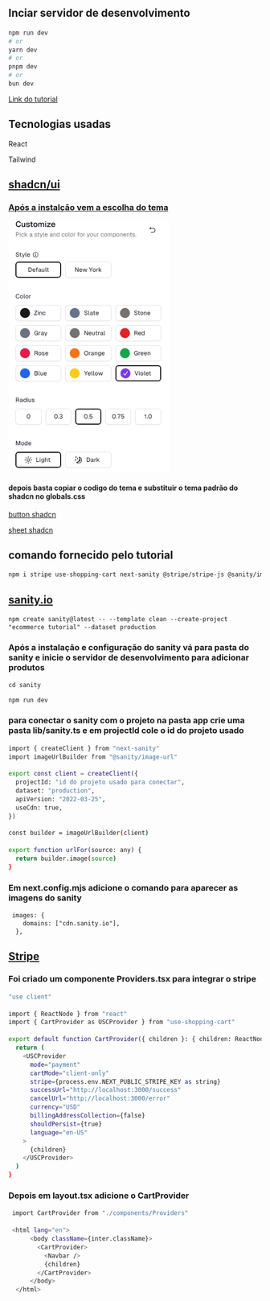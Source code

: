 ## Inciar servidor de desenvolvimento

```bash
npm run dev
# or
yarn dev
# or
pnpm dev
# or
bun dev
```

[Link do tutorial](https://www.youtube.com/watch?v=UnwmPuPdhFc&t=709s&ab_channel=JanMarshal)

## Tecnologias usadas

<p>React</p>
<p>Tailwind</p>
<p></p>

## [shadcn/ui](https://ui.shadcn.com/)

### [Após a instalção vem a escolha do tema](https://ui.shadcn.com/themes)

![tema shadcn](./public/themesshadcn.PNG)

#### depois basta copiar o codigo do tema e substituir o tema padrão do shadcn no globals.css

[button shadcn](https://ui.shadcn.com/docs/components/button)

[sheet shadcn](https://ui.shadcn.com/docs/components/sheet)

## comando fornecido pelo tutorial

```bash
npm i stripe use-shopping-cart next-sanity @stripe/stripe-js @sanity/image-url --force
```

## [sanity.io](https://www.sanity.io/docs/create-a-sanity-project)

```
npm create sanity@latest -- --template clean --create-project "ecommerce tutorial" --dataset production
```

### Após a instalação e configuração do sanity vá para pasta do sanity e inicie o servidor de desenvolvimento para adicionar produtos

```
cd sanity
```

```
npm run dev
```

### para conectar o sanity com o projeto na pasta app crie uma pasta lib/sanity.ts e em projectId cole o id do projeto usado

```bash
import { createClient } from "next-sanity"
import imageUrlBuilder from "@sanity/image-url"

export const client = createClient({
  projectId: "id do projeto usado para conectar",
  dataset: "production",
  apiVersion: "2022-03-25",
  useCdn: true,
})

const builder = imageUrlBuilder(client)

export function urlFor(source: any) {
  return builder.image(source)
}
```

### Em next.config.mjs adicione o comando para aparecer as imagens do sanity

```
 images: {
    domains: ["cdn.sanity.io"],
  },
```

## [Stripe](https://stripe.com/br)

### Foi criado um componente Providers.tsx para integrar o stripe

```bash
"use client"

import { ReactNode } from "react"
import { CartProvider as USCProvider } from "use-shopping-cart"

export default function CartProvider({ children }: { children: ReactNode }) {
  return (
    <USCProvider
      mode="payment"
      cartMode="client-only"
      stripe={process.env.NEXT_PUBLIC_STRIPE_KEY as string}
      successUrl="http://localhost:3000/success"
      cancelUrl="http://localhost:3000/error"
      currency="USD"
      billingAddressCollection={false}
      shouldPersist={true}
      language="en-US"
    >
      {children}
    </USCProvider>
  )
}
```

### Depois em layout.tsx adicione o CartProvider

```bash
 import CartProvider from "./components/Providers"

 <html lang="en">
      <body className={inter.className}>
        <CartProvider>
          <Navbar />
          {children}
        </CartProvider>
      </body>
  </html>
```

